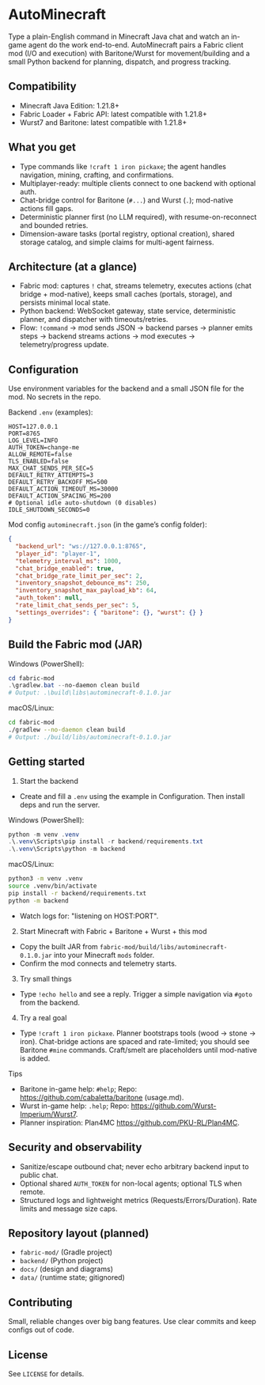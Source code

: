 # AutoMinecraft

Type a plain-English command in Minecraft Java chat and watch an in-game agent do the work end-to-end. AutoMinecraft pairs a Fabric client mod (I/O and execution) with Baritone/Wurst for movement/building and a small Python backend for planning, dispatch, and progress tracking.

## Compatibility
- Minecraft Java Edition: 1.21.8+
- Fabric Loader + Fabric API: latest compatible with 1.21.8+
- Wurst7 and Baritone: latest compatible with 1.21.8+

## What you get
- Type commands like `!craft 1 iron pickaxe`; the agent handles navigation, mining, crafting, and confirmations.
- Multiplayer-ready: multiple clients connect to one backend with optional auth.
- Chat-bridge control for Baritone (`#...`) and Wurst (`.`); mod-native actions fill gaps.
- Deterministic planner first (no LLM required), with resume-on-reconnect and bounded retries.
- Dimension-aware tasks (portal registry, optional creation), shared storage catalog, and simple claims for multi-agent fairness.

## Architecture (at a glance)
- Fabric mod: captures `!` chat, streams telemetry, executes actions (chat bridge + mod-native), keeps small caches (portals, storage), and persists minimal local state.
- Python backend: WebSocket gateway, state service, deterministic planner, and dispatcher with timeouts/retries.
- Flow: `!command` → mod sends JSON → backend parses → planner emits steps → backend streams actions → mod executes → telemetry/progress update.

## Configuration
Use environment variables for the backend and a small JSON file for the mod. No secrets in the repo.

Backend `.env` (examples):
```env
HOST=127.0.0.1
PORT=8765
LOG_LEVEL=INFO
AUTH_TOKEN=change-me
ALLOW_REMOTE=false
TLS_ENABLED=false
MAX_CHAT_SENDS_PER_SEC=5
DEFAULT_RETRY_ATTEMPTS=3
DEFAULT_RETRY_BACKOFF_MS=500
DEFAULT_ACTION_TIMEOUT_MS=30000
DEFAULT_ACTION_SPACING_MS=200
# Optional idle auto-shutdown (0 disables)
IDLE_SHUTDOWN_SECONDS=0
```

Mod config `autominecraft.json` (in the game’s config folder):
```json
{
  "backend_url": "ws://127.0.0.1:8765",
  "player_id": "player-1",
  "telemetry_interval_ms": 1000,
  "chat_bridge_enabled": true,
  "chat_bridge_rate_limit_per_sec": 2,
  "inventory_snapshot_debounce_ms": 250,
  "inventory_snapshot_max_payload_kb": 64,
  "auth_token": null,
  "rate_limit_chat_sends_per_sec": 5,
  "settings_overrides": { "baritone": {}, "wurst": {} }
}
```

## Build the Fabric mod (JAR)
Windows (PowerShell):
```powershell
cd fabric-mod
.\gradlew.bat --no-daemon clean build
# Output: .\build\libs\autominecraft-0.1.0.jar
```
macOS/Linux:
```bash
cd fabric-mod
./gradlew --no-daemon clean build
# Output: ./build/libs/autominecraft-0.1.0.jar
```

## Getting started
1) Start the backend
- Create and fill a `.env` using the example in Configuration. Then install deps and run the server.

Windows (PowerShell):
```powershell
python -m venv .venv
.\.venv\Scripts\pip install -r backend/requirements.txt
.\.venv\Scripts\python -m backend
```
macOS/Linux:
```bash
python3 -m venv .venv
source .venv/bin/activate
pip install -r backend/requirements.txt
python -m backend
```
- Watch logs for: "listening on HOST:PORT".

2) Start Minecraft with Fabric + Baritone + Wurst + this mod
- Copy the built JAR from `fabric-mod/build/libs/autominecraft-0.1.0.jar` into your Minecraft `mods` folder.
- Confirm the mod connects and telemetry starts.

3) Try small things
- Type `!echo hello` and see a reply. Trigger a simple navigation via `#goto` from the backend.

4) Try a real goal
- Type `!craft 1 iron pickaxe`. Planner bootstraps tools (wood → stone → iron). Chat-bridge actions are spaced and rate-limited; you should see Baritone `#mine` commands. Craft/smelt are placeholders until mod-native is added.

Tips
- Baritone in-game help: `#help`; Repo: https://github.com/cabaletta/baritone (usage.md).
- Wurst in-game help: `.help`; Repo: https://github.com/Wurst-Imperium/Wurst7.
- Planner inspiration: Plan4MC https://github.com/PKU-RL/Plan4MC.

## Security and observability
- Sanitize/escape outbound chat; never echo arbitrary backend input to public chat.
- Optional shared `AUTH_TOKEN` for non-local agents; optional TLS when remote.
- Structured logs and lightweight metrics (Requests/Errors/Duration). Rate limits and message size caps.

## Repository layout (planned)
- `fabric-mod/` (Gradle project)
- `backend/` (Python project)
- `docs/` (design and diagrams)
- `data/` (runtime state; gitignored)

## Contributing
Small, reliable changes over big bang features. Use clear commits and keep configs out of code.

## License
See `LICENSE` for details.



